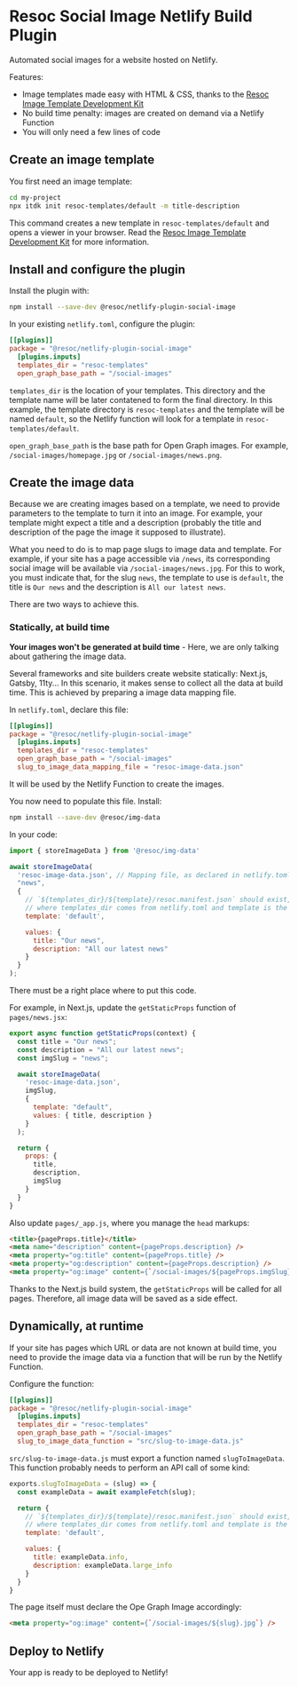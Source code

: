 # Resoc Social Image Netlify Build Plugin

Automated social images for a website hosted on Netlify.

Features:
- Image templates made easy with HTML & CSS, thanks to the [Resoc Image Template Development Kit](https://www.npmjs.com/package/itdk)
- No build time penalty: images are created on demand via a Netlify Function
- You will only need a few lines of code

## Create an image template

You first need an image template:

```bash
cd my-project
npx itdk init resoc-templates/default -m title-description
```

This command creates a new template in `resoc-templates/default` and opens a viewer in your browser. Read the [Resoc Image Template Development Kit](https://www.npmjs.com/package/itdk) for more information.

## Install and configure the plugin

Install the plugin with:

```bash
npm install --save-dev @resoc/netlify-plugin-social-image
```

In your existing `netlify.toml`, configure the plugin:

```toml
[[plugins]]
package = "@resoc/netlify-plugin-social-image"
  [plugins.inputs]
  templates_dir = "resoc-templates"
  open_graph_base_path = "/social-images"
```

`templates_dir` is the location of your templates. This directory and the template name will be later contatened to form the final directory. In this example, the template directory is `resoc-templates` and the template will be named `default`, so the Netlify function will look for a template in `resoc-templates/default`.

`open_graph_base_path` is the base path for Open Graph images. For example, `/social-images/homepage.jpg` or `/social-images/news.png`.

## Create the image data

Because we are creating images based on a template, we need to provide parameters to the template to turn it into an image. For example, your template might expect a title and a description (probably the title and description of the page the image it supposed to illustrate).

What you need to do is to map page slugs to image data and template. For example, if your site has a page accessible via `/news`, its corresponding social image will be available via `/social-images/news.jpg`. For this to work, you must indicate that, for the slug `news`, the template to use is `default`, the title is `Our news` and the description is `All our latest news`.

There are two ways to achieve this.

### Statically, at build time

**Your images won't be generated at build time** - Here, we are only talking about gathering the image data.

Several frameworks and site builders create website statically: Next.js, Gatsby, 11ty... In this scenario, it makes sense to collect all the data at build time. This is achieved by preparing a image data mapping file.

In `netlify.toml`, declare this file:

```toml
[[plugins]]
package = "@resoc/netlify-plugin-social-image"
  [plugins.inputs]
  templates_dir = "resoc-templates"
  open_graph_base_path = "/social-images"
  slug_to_image_data_mapping_file = "resoc-image-data.json"
```

It will be used by the Netlify Function to create the images.

You now need to populate this file. Install:

```bash
npm install --save-dev @resoc/img-data
```

In your code:

```js
import { storeImageData } from '@resoc/img-data'

await storeImageData(
  'resoc-image-data.json', // Mapping file, as declared in netlify.toml
  "news",
  {
    // `${templates_dir}/${template}/resoc.manifest.json` should exist,
    // where templates_dir comes from netlify.toml and template is the parameter below
    template: 'default', 

    values: {
      title: "Our news",
      description: "All our latest news"
    }
  }
);
```

There must be a right place where to put this code.

For example, in Next.js, update the `getStaticProps` function of `pages/news.jsx`:

```js
export async function getStaticProps(context) {
  const title = "Our news";
  const description = "All our latest news";
  const imgSlug = "news";

  await storeImageData(
    'resoc-image-data.json',
    imgSlug,
    {
      template: "default",
      values: { title, description }
    }
  );

  return {
    props: {
      title,
      description,
      imgSlug
    }
  }
}
```

Also update `pages/_app.js`, where you manage the `head` markups:

```html
<title>{pageProps.title}</title>
<meta name="description" content={pageProps.description} />
<meta property="og:title" content={pageProps.title} />
<meta property="og:description" content={pageProps.description} />
<meta property="og:image" content={`/social-images/${pageProps.imgSlug}.jpg`} />
```

Thanks to the Next.js build system, the `getStaticProps` will be called for all pages. Therefore, all image data will be saved as a side effect.

## Dynamically, at runtime

If your site has pages which URL or data are not known at build time, you need to provide the image data via a function that will be run by the Netlify Function.

Configure the function:

```toml
[[plugins]]
package = "@resoc/netlify-plugin-social-image"
  [plugins.inputs]
  templates_dir = "resoc-templates"
  open_graph_base_path = "/social-images"
  slug_to_image_data_function = "src/slug-to-image-data.js"
```

`src/slug-to-image-data.js` must export a function named `slugToImageData`. This function probably needs to perform an API call of some kind:

```js
exports.slugToImageData = (slug) => {
  const exampleData = await exampleFetch(slug);

  return {
    // `${templates_dir}/${template}/resoc.manifest.json` should exist,
    // where templates_dir comes from netlify.toml and template is the parameter below
    template: 'default',

    values: {
      title: exampleData.info,
      description: exampleData.large_info
    }
  }
}
```

The page itself must declare the Ope Graph Image accordingly:

```html
<meta property="og:image" content={`/social-images/${slug}.jpg`} />
```

## Deploy to Netlify

Your app is ready to be deployed to Netlify!

